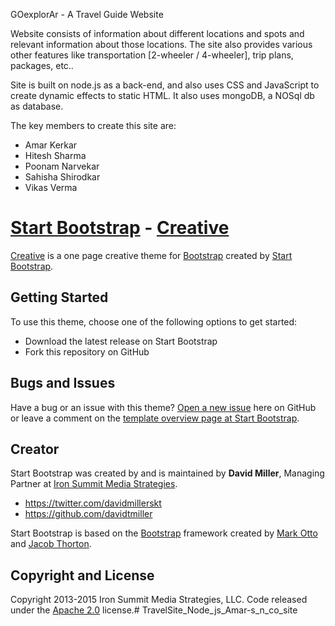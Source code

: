 GOexplorAr - A Travel Guide Website

Website consists of information about different locations and spots and relevant information about those locations. The site also provides various other features like transportation [2-wheeler / 4-wheeler], trip plans, packages, etc..

Site is built on node.js as a back-end, and also uses CSS and JavaScript to create dynamic effects to static HTML. It also uses mongoDB, a NOSql db as database.

The key members to create this site are:
- Amar Kerkar
- Hitesh Sharma
- Poonam Narvekar
- Sahisha Shirodkar
- Vikas Verma



# [Start Bootstrap](http://startbootstrap.com/) - [Creative](http://startbootstrap.com/template-overviews/creative/)

[Creative](http://startbootstrap.com/template-overviews/creative/) is a one page creative theme for [Bootstrap](http://getbootstrap.com/) created by [Start Bootstrap](http://startbootstrap.com/).

## Getting Started

To use this theme, choose one of the following options to get started:
* Download the latest release on Start Bootstrap
* Fork this repository on GitHub

## Bugs and Issues

Have a bug or an issue with this theme? [Open a new issue](https://github.com/IronSummitMedia/startbootstrap-creative/issues) here on GitHub or leave a comment on the [template overview page at Start Bootstrap](http://startbootstrap.com/template-overviews/creative/).

## Creator

Start Bootstrap was created by and is maintained by **David Miller**, Managing Partner at [Iron Summit Media Strategies](http://www.ironsummitmedia.com/).

* https://twitter.com/davidmillerskt
* https://github.com/davidtmiller

Start Bootstrap is based on the [Bootstrap](http://getbootstrap.com/) framework created by [Mark Otto](https://twitter.com/mdo) and [Jacob Thorton](https://twitter.com/fat).

## Copyright and License

Copyright 2013-2015 Iron Summit Media Strategies, LLC. Code released under the [Apache 2.0](https://github.com/IronSummitMedia/startbootstrap-creative/blob/gh-pages/LICENSE) license.# TravelSite_Node_js_Amar-s_n_co_site 
